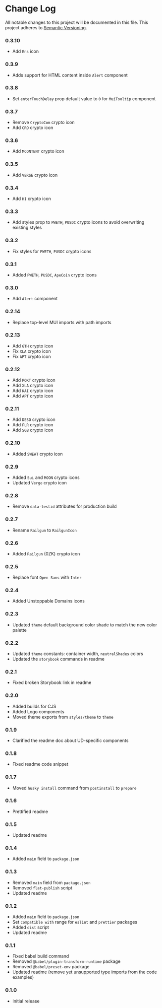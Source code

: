 # Change Log

All notable changes to this project will be documented in this file. This
project adheres to [Semantic Versioning](http://semver.org/).

### 0.3.10

- Add `Ens` icon

### 0.3.9

- Adds support for HTML content inside `Alert` component

### 0.3.8

- Set `enterTouchDelay` prop default value to `0` for `MuiTooltip` component

### 0.3.7

- Remove `CryptoCom` crypto icon
- Add `CRO` crypto icon

### 0.3.6

- Add `MCONTENT` crypto icon

### 0.3.5

- Add `VERSE` crypto icon

### 0.3.4

- Add `HI` crypto icon

### 0.3.3

- Add styles prop to `PWETH`, `PUSDC` crypto icons to avoid overwriting existing
  styles

### 0.3.2

- Fix styles for `PWETH`, `PUSDC` crypto icons

### 0.3.1

- Added `PWETH`, `PUSDC`, `ApeCoin` crypto icons

### 0.3.0

- Add `Alert` component

### 0.2.14

- Replace top-level MUI imports with path imports

### 0.2.13

- Add `GTH` crypto icon
- Fix `XLA` crypto icon
- Fix `APT` crypto icon

### 0.2.12

- Add `POKT` crypto icon
- Add `XLA` crypto icon
- Add `KAI` crypto icon
- Add `APT` crypto icon

### 0.2.11

- Add `DESO` crypto icon
- Add `FLR` crypto icon
- Add `SGB` crypto icon

### 0.2.10

- Added `SWEAT` crypto icon

### 0.2.9

- Added `Sui` and `MOON` crypto icons
- Updated `Verge` crypto icon

### 0.2.8

- Remove `data-testid` attributes for production build

### 0.2.7

- Rename `Railgun` to `RailgunIcon`

### 0.2.6

- Added `Railgun` (0ZK) crypto icon

### 0.2.5

- Replace font `Open Sans` with `Inter`

### 0.2.4

- Added Unstoppable Domains icons

### 0.2.3

- Updated `theme` default background color shade to match the new color palette

### 0.2.2

- Updated `theme` constants: container width, `neutralShades` colors
- Updated the `storybook` commands in readme

### 0.2.1

- Fixed broken Storybook link in readme

### 0.2.0

- Added builds for CJS
- Added Logo components
- Moved theme exports from `styles/theme` to `theme`

### 0.1.9

- Clarified the readme doc about UD-specific components

### 0.1.8

- Fixed readme code snippet

### 0.1.7

- Moved `husky install` command from `postinstall` to `prepare`

### 0.1.6

- Prettified readme

### 0.1.5

- Updated readme

### 0.1.4

- Added `main` field to `package.json`

### 0.1.3

- Removed `main` field from `package.json`
- Removed `flat-publish` script
- Updated readme

### 0.1.2

- Added `main` field to `package.json`
- Set `compatible with` range for `eslint` and `prettier` packages
- Added `dist` script
- Updated readme

### 0.1.1

- Fixed babel build command
- Removed `@babel/plugin-transform-runtime` package
- Removed `@babel/preset-env` package
- Updated readme (remove yet unsupported type imports from the code examples)

### 0.1.0

- Initial release
